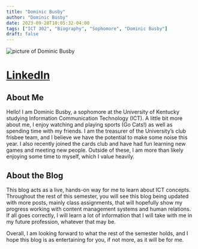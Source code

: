 ```yaml
---
title: "Dominic Busby"
author: "Dominic Busby"
date: 2023-09-28T10:05:32-04:00
tags: ["ICT 302", "Biography", "Sophomore", "Dominic Busby"]
draft: false
---
```

![picture of Dominic Busby](https://media.licdn.com/dms/image/D4E03AQFe4SgO9s-LhA/profile-displayphoto-shrink_100_100/0/1694703306030?e=1701302400&v=beta&t=_OaU3IbHsZeucuy5qci9i8O3zF9cK2xxcZPbC31zUmg)
# [LinkedIn](https://www.linkedin.com/in/dominic-busby-b04912244)
## About Me
Hello! I am Dominic Busby, a sophomore at the University of Kentucky studying Information Communication Technology (ICT). A little bit more about me, I enjoy watching and playing sports (Go Cats!) as well as spending time with my friends. I am the treasurer of the University’s club frisbee team, and I believe we have the potential to make some noise this year. I also recently joined the cards club and have had fun learning new games and meeting new people. Outside of these, I am more than likely enjoying some time to myself, which I value heavily.



## About the Blog
This blog acts as a live, hands-on way for me to learn about ICT concepts. Throughout the rest of this semester, you will see this blog being updated with more posts, mainly class assignments, that will hopefully show my progress working with content management systems and human relations. If all goes correctly, I will learn a lot of information that I will take with me in my future profession, whatever that may be.

Overall, I am looking forward to what the rest of the semester holds, and I hope this blog is as entertaining for you, if not more, as it will be for me. 

